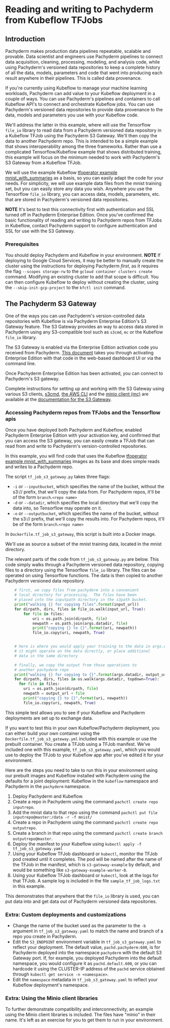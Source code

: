 #  Reading and writing to Pachyderm from Kubeflow TFJobs

## Introduction

Pachyderm makes production data pipelines repeatable, scalable and provable.
Data scientist and engineers use Pachyderm pipelines to connect data acquisition, cleaning, processing, modeling, and analysis code,
while using Pachyderm's versioned data repositories to keep a complete history of all the data, models, parameters and code
that went into producing each result anywhere in their pipelines. 
This is called data provenance.

If you're currently using Kubeflow to manage your machine learning workloads,
Pachyderm can add value to your Kubeflow deployment in a couple of ways.
You can use Pachyderm's pipelines and containers to call Kubeflow API's to connect and orchestrate Kubeflow jobs.
You can use Pachyderm's versioned data repositories to provide data provenance to the data, models and parameters you use with your Kubeflow code.

We'll address the latter in this example,
where will use the Tensorflow `file_io` library
to read data from a Pachyderm versioned data repository
in a Kubeflow TFJob
using the Pachyderm S3 Gateway.
We'll then copy the data to another Pachyderm repo.
This is intended to be a simple example
that shows interoperability among the three frameworks.
Rather than use a complicated Tensorflow/Kubeflow example that shows distributed training,
this example will focus on the minimum needed to work with Pachyderm's S3 Gateway from a Kubeflow TFJob.

We will use the example Kubeflow [tfoperator example mnist_with_summaries](https://github.com/kubeflow/tf-operator/tree/master/examples/v1beta2/mnist_with_summaries) as a basis, so you can easily adapt the code for your needs.
For simplicity, we will use example data files from the mnist training set,
but you can easily store any data you wish.
Anywhere you use the Tensorflow `file_io` library,
you can access data, models, parameters, etc. that are stored in Pachyderm's versioned data repositories.

**NOTE**
It's best to test this connectivity first with authentication and SSL turned off in Pachyderm Enterprise Edition.
Once you've confirmed the basic functionality of reading and writing to Pachyderm repos from TFJobs in Kubeflow,
contact Pachyderm support to configure authentication and SSL for use with the S3 Gateway.

### Prerequisites

You should deploy Pachyderm and Kubeflow in your environment.
**NOTE**
If deploying to Google Cloud Services, it may be better to manually create the cluster using the instructions for deploying Pachyderm *first*, 
as it requires the flag `--scopes storage-rw` to the `gcloud container clusters create` command.
Modifying an existing cluster to add that scope is difficult. 
You can then configure Kubeflow to deploy without creating the cluster,
using the `--skip-init-gcp-project` to the `kfctl init` command.


## The Pachyderm S3 Gateway

One of the ways you can use Pachyderm's version-controlled data repositories with Kubeflow is via Pachyderm Enterprise Edition's S3 Gateway feature.
The S3 Gateway provides an way to access data stored in Pachyderm using any S3-compatible tool such as `s3cmd`, `mc` or the Kubeflow `file_io` library.

The S3 Gateway is enabled via the Enterprise Edition activation code
you received from Pachyderm.
[This document](http://docs.pachyderm.io/en/latest/enterprise/deployment.html) takes you through activating Enterprise Edition
with that code 
in the web-based dashboard UI or 
via the command line.

Once Pachyderm Enterprise Edition has been activated, 
you can connect to Pachyderm's S3 gateway.

Complete instructions for setting up and working with the S3 Gateway using various S3 clients, 
[s3cmd](https://github.com/s3tools/s3cmd),
[the AWS CLI](https://aws.amazon.com/cli/) and
the [minio client (mc)](https://github.com/minio/mc) are available
at the [documentation for the S3 Gateway](http://docs.pachyderm.io/en/latest/enterprise/s3gateway.html).

### Accessing Pachyderm repos from TFJobs and the Tensorflow apis

Once you have deployed both Pachyderm and Kubeflow,
enabled Pachyderm Enterprise Edition with your activation key,
and confirmed that you can access the S3 gateway,
you can easily create a TFJob
that can read from and write to Pachyderm's version-controlled repositories.

In this example, 
you will find code that uses the Kubeflow [tfoperator example mnist_with_summaries](https://github.com/kubeflow/tf-operator/tree/master/examples/v1beta2/mnist_with_summaries) images as its base and
does simple reads and writes to a Pachyderm repo.

The script `tf_job_s3_gateway.py` takes three flags:
* `-i` or `--inputbucket`, 
  which specifies the name of the bucket, 
  without the s3:// prefix, 
  that we'll copy the data from.
  For Pachyderm repos, 
  it'll be of the form `branch`.`<repo name>`
* `-d` or `--datadir`,
  which specifies the local directory that we'll copy the data into,
  so Tensorflow may operate on it.
* `-o` or `--outputbucket`,
  which specifies the name of the bucket, 
  without the s3:// prefix, 
  that we'll copy the results into. 
  For Pachyderm repos, 
  it'll be of the form `branch`.`<repo name>`

In `Dockerfile.tf_job_s3_gateway`, 
this script is built into a Docker image.

We'll use as source a subset of the mnist training data,
located in the mnist directory.

The relevant parts of the code from  `tf_job_s3_gateway.py` are below.
This code simply walks through a Pachyderm versioned data repository,
copying files to a directory using the Tensorflow `file_io` library.
The files can be operated on using Tensorflow functions.
The data is then copied to another Pachyderm versioned data repository.

```python
    # first, we copy files from pachyderm into a convenient
    # local directory for processing.  The files have been
    # placed into the inputpath directory in the s3path bucket.
    print("walking {} for copying files".format(input_url))
    for dirpath, dirs, files in file_io.walk(input_url, True):
        for file in files:
            uri = os.path.join(dirpath, file)
            newpath = os.path.join(args.datadir, file)
            print("copying {} to {}".format(uri, newpath))
            file_io.copy(uri, newpath, True)


    # here is where you would apply your training to the data in args.datadir
    # it might operate on the data directly, or place additional
    # data in the same directory

    # finally, we copy the output from those operations to
    # another pachyderm repo
    print("walking {} for copying to {}".format(args.datadir, output_url))
    for dirpath, dirs, files in os.walk(args.datadir, topdown=True):   
      for file in files:
        uri = os.path.join(dirpath, file)
        newpath = output_url + file
        print("copying {} to {}".format(uri, newpath))
        file_io.copy(uri, newpath, True)
```
This simple test allows you to see if your Kubeflow and Pachyderm deployments are set up to exchange data.

If you want to test this in your own Kubeflow/Pachyderm deployment, 
you can either build your own container using the `Dockerfile.tf_job_s3_gateway.yml` included with this example or
use the prebuilt container.
You create a TFJob using a TFJob manifest.
We've included one with this example, 
`tf_job_s3_gateway.yaml`, 
which you would use to deploy the TFJob to your Kubeflow app
after you've edited it for your environment.

Here are the steps you need to take to run this in your environment using our prebuilt images and
Kubeflow installed with Pachyderm using the defaults for a joint deployment: 
Kubeflow in the `kubeflow` namespace and Pachyderm in the `pachyderm` namespace.

1. Deploy Pachyderm and Kubeflow.
2. Create a repo in Pachyderm using the command  `pachctl create repo inputrepo`.
3. Add the mnist data to that repo using the command `pachctl put file inputrepo@master:/data -r -f mnist/`
4. Create a repo in Pachyderm using the command  `pachctl create repo outputrepo`.
5. Create a branch in that repo using the command `pachctl create branch outputrepo@master`.
6. Deploy the manifest to your Kubeflow using  `kubectl apply -f tf_job_s3_gateway.yaml`
7. Using your Kubeflow TFJob dashboard or `kubectl`, monitor the TFJob pod created until it completes.
   The pod will be named after the name of the TFJob in the manifest,
   which is `s3-gateway-example` by default, 
   and would be something like `s3-gateway-example-worker-0`.
8. Using your Kubeflow TFJob dashboard or `kubectl`, look at the logs for that TFJob.
   A sample log is included in the file `sample_tf_job_logs.txt` in this example.

This demonstrates that anywhere that the `file_io` library is used, 
you can put data into and get data out of Pachyderm versioned data repositories.

### Extra: Custom deployments and customizations
* Change the name of the bucket used as the parameter to the `-b` argument in `tf_job_s3_gateway.yaml`
  to match the name and branch of a repo you create in Pachyderm.
* Edit the `S3_ENDPOINT` environment variable in `tf_job_s3_gateway.yaml` to reflect your deployment.
  The default value,
  `pachd.pachyderm:600`, 
  is for Pachyderm deployed into the namespace `pachyderm` with the default S3 Gateway port.
  If, 
  for example, 
  you deployed Pachyderm into the default namespace,
  you would configure it as `pachd.default.600`, 
  or you can hardcode it using the CLUSTER-IP address of the `pachd` service obtained through `kubectl get service -n <namespace>`.
* Edit the `namespace` metadata  in `tf_job_s3_gateway.yaml` to reflect your Kubeflow deployment's namespace.


### Extra: Using the Minio client libraries

To further demonstrate compatibility and interconnectivity,
an example using the Minio client libraries is included.
The files have "minio" in their name.
It's left as an exercise for you to get them to run in your environment.










